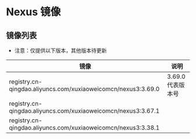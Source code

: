 # Nexus 镜像

## 镜像列表

- 注意：仅提供以下版本，其他版本待更新

| 镜像                                                            | 说明           |
|---------------------------------------------------------------|--------------|
| registry.cn-qingdao.aliyuncs.com/xuxiaoweicomcn/nexus3:3.69.0 | 3.69.0 代表版本号 |
| registry.cn-qingdao.aliyuncs.com/xuxiaoweicomcn/nexus3:3.67.1 |              |
| registry.cn-qingdao.aliyuncs.com/xuxiaoweicomcn/nexus3:3.38.1 |              |
